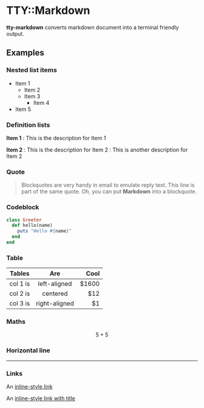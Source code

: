 
TTY::Markdown
=============

**tty-markdown** converts markdown document into a terminal friendly output.

## Examples

### Nested list items

- Item 1
  - Item 2
  - Item 3
    - Item 4
- Item 5

### Definition lists

**Item 1**
: This is the description for Item 1

**Item 2**
: This is the description for Item 2
: This is another description for Item 2

### Quote

> Blockquotes are very handy in email to emulate reply text. This line is part of the same quote. *Oh*, you can put **Markdown** into a blockquote.

### Codeblock

```ruby
class Greeter
  def hello(name)
    puts "Hello #{name}"
  end
end
```

### Table

| Tables   |      Are      |  Cool |
|----------|:-------------:|------:|
| col 1 is |  left-aligned | $1600 |
| col 2 is |    centered   |   $12 |
| col 3 is | right-aligned |    $1 |

### Maths

$$5+5$$

### Horizontal line

***

### Links

An [inline-style link](https://ttytoolkit.org)

An [inline-style link with title](https://ttytoolkit.org "TTY Toolkit Homepage")

